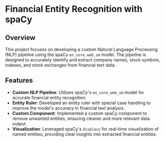 # Financial Entity Recognition with spaCy

## Overview

This project focuses on developing a custom Natural Language Processing (NLP) pipeline using the spaCy `en_core_web_sm` model. The pipeline is designed to accurately identify and extract company names, stock symbols, indexes, and stock exchanges from financial text data. 

## Features

- **Custom NLP Pipeline**: Utilizes spaCy's `en_core_web_sm` model for accurate financial entity recognition.
- **Entity Ruler**: Developed an entity ruler with special case handling to improve the model's accuracy in financial text analysis.
- **Custom Component**: Implemented a custom spaCy component to remove unwanted entities, ensuring cleaner and more relevant data output.
- **Visualization**: Leveraged spaCy's `displacy` for real-time visualization of named entities, providing clear insights into extracted financial entities.
